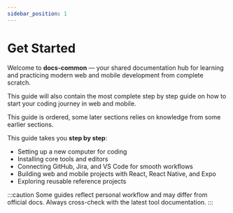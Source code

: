 ```yaml
---
sidebar_position: 1
---
```


# Get Started

Welcome to **docs-common** — your shared documentation hub for learning and practicing modern web and mobile development from complete scratch.

This guide will also contain the most complete step by step guide on how to start your coding journey in web and mobile.

This guide is ordered, some later sections relies on knowledge from some earlier sections.

This guide takes you **step by step**:

- Setting up a new computer for coding
- Installing core tools and editors
- Connecting GitHub, Jira, and VS Code for smooth workflows
- Building web and mobile projects with React, React Native, and Expo
- Exploring reusable reference projects

:::caution
Some guides reflect personal workflow and may differ from official docs. Always cross-check with the latest tool documentation.
:::
